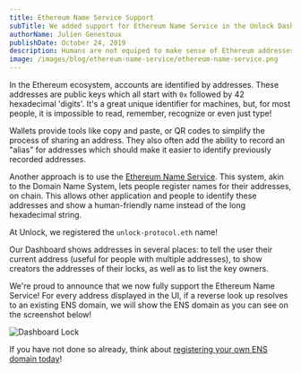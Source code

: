 ```yaml
---
title: Ethereum Name Service Support
subTitle: We added support for Ethereum Name Service in the Unlock Dashboard
authorName: Julien Genestoux
publishDate: October 24, 2019
description: Humans are not equiped to make sense of Ethereum addresses, the Ethereum Name Service makes it easy to recognize, remember and type addresses, in a fully decentralized way!
image: /images/blog/ethereum-name-service/ethereum-name-service.png
---
```


In the Ethereum ecosystem, accounts are identified by addresses. These addresses are public keys which all start with `0x` followed by 42 hexadecimal 'digits'. It's a great unique identifier for machines, but, for most people, it is impossible to read, remember, recognize or even just type!

Wallets provide tools like copy and paste, or QR codes to simplify the process of sharing an address. They also often add the ability to record an "alias" for addresses which should make it easier to identify previously recorded addresses.

Another approach is to use the [Ethereum Name Service](https://ens.domains/). This system, akin to the Domain Name System, lets people register names for their addresses, on chain. This allows other application and people to identify these addresses and show a human-friendly name instead of the long hexadecimal string.

At Unlock, we registered the `unlock-protocol.eth` name!

Our Dashboard shows addresses in several places: to tell the user their current address (useful for people with multiple addresses), to show creators the addresses of their locks, as well as to list the key owners.

We're proud to announce that we now fully support the Ethereum Name Service! For every address displayed in the UI, if a reverse look up resolves to an existing ENS domain, we will show the ENS domain as you can see on the screenshot below!

![Dashboard Lock](/images/blog/ethereum-name-service/ens-enabled.png)

If you have not done so already, think about [registering your own ENS domain today](https://app.ens.domains/)!






